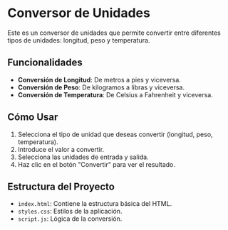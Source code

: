 # Conversor de Unidades

Este es un conversor de unidades que permite convertir entre diferentes tipos de unidades: longitud, peso y temperatura.

## Funcionalidades

- **Conversión de Longitud**: De metros a pies y viceversa.
- **Conversión de Peso**: De kilogramos a libras y viceversa.
- **Conversión de Temperatura**: De Celsius a Fahrenheit y viceversa.

## Cómo Usar

1. Selecciona el tipo de unidad que deseas convertir (longitud, peso, temperatura).
2. Introduce el valor a convertir.
3. Selecciona las unidades de entrada y salida.
4. Haz clic en el botón "Convertir" para ver el resultado.

## Estructura del Proyecto

- `index.html`: Contiene la estructura básica del HTML.
- `styles.css`: Estilos de la aplicación.
- `script.js`: Lógica de la conversión.

